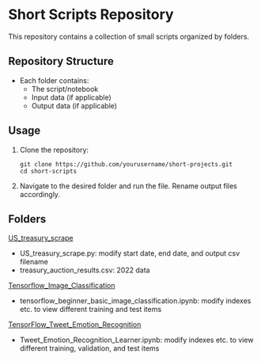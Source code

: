 # Short Scripts Repository

This repository contains a collection of small scripts organized by folders. 

## Repository Structure

- Each folder contains:
  - The script/notebook
  - Input data (if applicable)
  - Output data (if applicable)

## Usage

1. Clone the repository:
   ```
   git clone https://github.com/yourusername/short-projects.git
   cd short-scripts
   ```

2. Navigate to the desired folder and run the file. Rename output files accordingly.

## Folders

[US_treasury_scrape](/US_treasury_scrape)
- US_treasury_scrape.py: modify start date, end date, and output csv filename
- treasury_auction_results.csv: 2022 data

[Tensorflow_Image_Classification](/Tensorflow_Image_Classification)
- tensorflow_beginner_basic_image_classification.ipynb: modify indexes etc. to view different training and test items

[TensorFlow_Tweet_Emotion_Recognition](/TensorFlow_Tweet_Emotion_Recognition)
- Tweet_Emotion_Recognition_Learner.ipynb: modify indexes etc. to view different training, validation, and test items